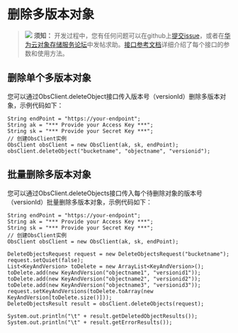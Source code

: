 # 删除多版本对象<a name="obs_21_1009"></a>

>![](public_sys-resources/icon-notice.gif) **须知：** 
>开发过程中，您有任何问题可以在github上[提交issue](https://github.com/huaweicloud/huaweicloud-sdk-java-obs/issues)，或者在[华为云对象存储服务论坛](https://bbs.huaweicloud.com/forum/forum-620-1.html)中发帖求助。[接口参考文档](https://obssdk.obs.cn-north-1.myhuaweicloud.com/apidoc/cn/java/index.html)详细介绍了每个接口的参数和使用方法。

## 删除单个多版本对象<a name="section1456424161913"></a>

您可以通过ObsClient.deleteObject接口传入版本号（versionId）删除多版本对象，示例代码如下：

```
String endPoint = "https://your-endpoint";
String ak = "*** Provide your Access Key ***";
String sk = "*** Provide your Secret Key ***";
// 创建ObsClient实例
ObsClient obsClient = new ObsClient(ak, sk, endPoint);
obsClient.deleteObject("bucketname", "objectname", "versionid");
```

## 批量删除多版本对象<a name="section4890183312195"></a>

您可以通过ObsClient.deleteObjects接口传入每个待删除对象的版本号（versionId）批量删除多版本对象，示例代码如下：

```
String endPoint = "https://your-endpoint";
String ak = "*** Provide your Access Key ***";
String sk = "*** Provide your Secret Key ***";
// 创建ObsClient实例
ObsClient obsClient = new ObsClient(ak, sk, endPoint);

DeleteObjectsRequest request = new DeleteObjectsRequest("bucketname");
request.setQuiet(false);
List<KeyAndVersion> toDelete = new ArrayList<KeyAndVersion>();
toDelete.add(new KeyAndVersion("objectname1", "versionid1"));
toDelete.add(new KeyAndVersion("objectname2", "versionid2"));
toDelete.add(new KeyAndVersion("objectname3", "versionid3"));
request.setKeyAndVersions(toDelete.toArray(new KeyAndVersion[toDelete.size()]));
DeleteObjectsResult result = obsClient.deleteObjects(request);

System.out.println("\t" + result.getDeletedObjectResults());
System.out.println("\t" + result.getErrorResults());
```

